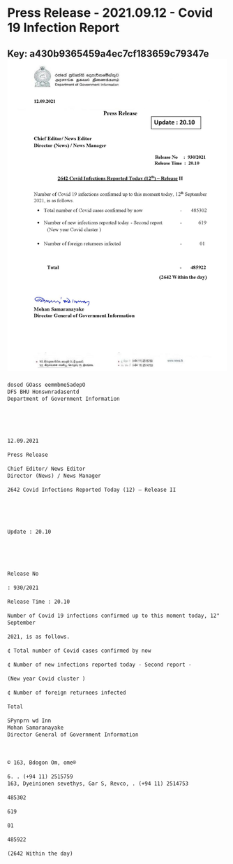 # Press Release - 2021.09.12 - Covid 19 Infection Report 
Key: a430b9365459a4ec7cf183659c79347e 
![img](img/a430b9365459a4ec7cf183659c79347e.jpg)
---
```
dosed GOass eemmbmeSadepO
DFS BHU Honswnradasentd
Department of Government Information

 

 

12.09.2021

Press Release

Chief Editor/ News Editor
Director (News) / News Manager

2642 Covid Infections Reported Today (12) — Release II

 

 

Update : 20.10

 

 

Release No

: 930/2021

Release Time : 20.10

Number of Covid 19 infections confirmed up to this moment today, 12" September

2021, is as follows.

¢ Total number of Covid cases confirmed by now

¢ Number of new infections reported today - Second report -

(New year Covid cluster )

¢ Number of foreign returnees infected

Total

SPynprn wd Inn
Mohan Samaranayake
Director General of Government Information

  

© 163, Bdogon Om, ome®

6. . (+94 11) 2515759
163, Dyeinionen sevethys, Gar S, Revco, . (+94 11) 2514753

485302

619

01

485922

(2642 Within the day)

```
